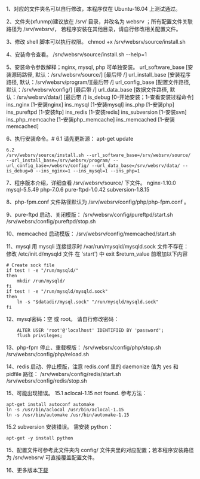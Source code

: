 1、对应的文件夹名可以自行修改，本程序仅在 Ubuntu-16.04 上测试通过。

2、文件夹(xfunmp)建议放在 /srv/ 目录，并改名为 websrv ；所有配置文件关联路径为 /srv/websrv/， 若程序安装在其他目录，请自行修改相关配置文件。

3、修改 shell 脚本可以执行权限。
    chmod +x /srv/websrv/source/install.sh

4、安装命令查看。
    /srv/websrv/source/install.sh --help=1

5、安装命令参数解释；nginx, mysql, php 可单独安装。
    url_software_base  [安装源码路径, 默认：/srv/websrv/source/] [最后带 /]
    url_install_base   [安装程序路径, 默认：/srv/websrv/program/][最后带 /]
    url_config_base    [配置文件路径, 默认：/srv/websrv/config/] [最后带 /]
    url_data_base      [数据文件路径, 默认：/srv/websrv/data/]   [最后带 /]
    is_debug         [0-开始安装；1-查看安装过程命令]
    ins_nginx        [1-安装nginx]
    ins_mysql        [1-安装mysql]
    ins_php          [1-安装php]
    ins_pureftpd     [1-安装ftp]
    ins_redis        [1-安装redis]
    ins_subversion   [1-安装svn]
    ins_php_memcache [1-安装php_memcache]
    ins_memcached    [1-安装memcached]

6、执行安装命令。#
    6.1 请先更新源： apt-get update

```
6.2 
/srv/websrv/source/install.sh --url_software_base=/srv/websrv/source/ --url_install_base=/srv/websrv/program/ --url_config_base=/websrv/config/ --url_data_base=/srv/websrv/data/ --is_debug=0 --ins_nginx=1 --ins_mysql=1 --ins_php=1
```
7、程序版本介绍，详细查看 /srv/websrv/source/ 下文件。
    nginx-1.10.0
    mysql-5.5.49
    php-7.0.6
    pure-ftpd-1.0.42
    subversion-1.8.15

8、php-fpm.conf 文件路径默认为 /srv/websrv/config/php/php-fpm.conf 。

9、pure-ftpd 启动、关闭模版：
    /srv/websrv/config/pureftpd/start.sh
    /srv/websrv/config/pureftpd/stop.sh

10、memcached 启动模版：
    /srv/websrv/config/memcached/start.sh

11、mysql 用 mysqli 连接提示时 /var/run/mysqld/mysqld.sock 文件不存在：
    修改 /etc/init.d/mysqld 文件
    在 'start') 中 exit $return_value 前增加以下内容
```
# Create sock file
if test ! -e "/run/mysqld/"
then
    mkdir /run/mysqld/
fi
if test ! -e "/run/mysqld/mysqld.sock"
then
    ln -s "$datadir/mysql.sock" "/run/mysqld/mysqld.sock"
fi
```

12、mysql密码：空 或 root。
    请自行修改密码：
```
    ALTER USER 'root'@'localhost' IDENTIFIED BY 'password';
    flush privileges;
```

13、php-fpm 停止、重载模版：
    /srv/websrv/config/php/stop.sh
    /srv/websrv/config/php/reload.sh

14、redis 启动、停止模版，注意 redis.conf 里的 daemonize 值为 yes 和 pidfile 路径：
    /srv/websrv/config/redis/start.sh
    /srv/websrv/config/redis/stop.sh

15、可能出现错误。
15.1 aclocal-1.15 not found.
     参考方法：
```
apt-get install autoconf automake
ln -s /usr/bin/aclocal /usr/bin/aclocal-1.15
ln -s /usr/bin/automake /usr/bin/automake-1.15
```
15.2 subversion 安装错误。
      需安装 python：
```
apt-get -y install python
```

15、配置文件可参考此文件夹内 config/ 文件夹里的对应配置；若本程序安装路径为 /srv/websrv/ 可直接覆盖配置文件。

16、更多版本[下载](https://pan.baidu.com/s/1i5PA2yT#list/path=%2Fsoftware%2Fweb_tool)
